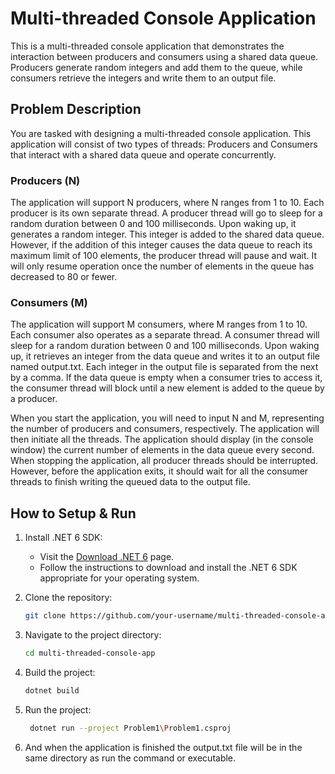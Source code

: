 # Multi-threaded Console Application

This is a multi-threaded console application that demonstrates the interaction between producers and consumers using a shared data queue. Producers generate random integers and add them to the queue, while consumers retrieve the integers and write them to an output file.

## Problem Description
You are tasked with designing a multi-threaded console application. This application will consist of two types of threads: Producers and Consumers that interact with a shared data queue and operate concurrently.

### Producers (N)
The application will support N producers, where N ranges from 1 to 10. Each producer is its own separate thread. A producer thread will go to sleep for a random duration between 0 and 100 milliseconds. Upon waking up, it generates a random integer. This integer is added to the shared data queue. However, if the addition of this integer causes the data queue to reach its maximum limit of 100 elements, the producer thread will pause and wait. It will only resume operation once the number of elements in the queue has decreased to 80 or fewer.

### Consumers (M)
The application will support M consumers, where M ranges from 1 to 10. Each consumer also operates as a separate thread. A consumer thread will sleep for a random duration between 0 and 100 milliseconds. Upon waking up, it retrieves an integer from the data queue and writes it to an output file named output.txt. Each integer in the output file is separated from the next by a comma. If the data queue is empty when a consumer tries to access it, the consumer thread will block until a new element is added to the queue by a producer.

When you start the application, you will need to input N and M, representing the number of producers and consumers, respectively. The application will then initiate all the threads. The application should display (in the console window) the current number of elements in the data queue every second. When stopping the application, all producer threads should be interrupted. However, before the application exits, it should wait for all the consumer threads to finish writing the queued data to the output file.

## How to Setup & Run

1. Install .NET 6 SDK:
   - Visit the [Download .NET 6](https://dotnet.microsoft.com/en-us/download/dotnet/6.0) page.
   - Follow the instructions to download and install the .NET 6 SDK appropriate for your operating system.

2. Clone the repository:
   ```bash
   git clone https://github.com/your-username/multi-threaded-console-app.git

3. Navigate to the project directory:
    ```bash
    cd multi-threaded-console-app
4. Build the project:
    ```bash
    dotnet build
5. Run the project:
   ```bash
    dotnet run --project Problem1\Problem1.csproj
6. And when the application is finished the output.txt file will be in the same directory as run the command or executable.

